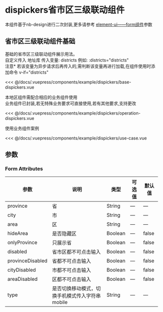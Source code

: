 # dispickers省市区三级联动组件

本组件基于nb-design进行二次封装,更多请参考
<a href="https://element.eleme.io/#/zh-CN/component/form" target="_blank">element-ui——form组件</a>参数

## 省市区三级联动组件基础

基础的省市区三级联动组件展示用法。<br>
自定义传入 地址库
传入变量: districts 例如: :districts="districts"<br>
注意* 若该变量为异步请求后再传入的,需判断该变量再进行加载,在组件使用时添加命令 v-if="districts"

<demo-block>
  <example-dispickers-base-dispickers slot="source"></example-dispickers-base-dispickers>
  <<< @/docs/.vuepress/components/example/dispickers/base-dispickers.vue
</demo-block>

本地区组件需配合相应的业务组件使用 <br>
业务组件已封装,若无特殊业务要求可直接使用,若有其他要求,支持更改<br>

<demo-block>
  <example-dispickers-operation-dispickers slot="source"></example-dispickers-operation-dispickers>
  <<< @/docs/.vuepress/components/example/dispickers/operation-dispickers.vue
</demo-block>

使用业务组件案例 <br>

<demo-block>
  <example-dispickers-use-case slot="source"></example-dispickers-use-case>
  <<< @/docs/.vuepress/components/example/dispickers/use-case.vue
</demo-block>

## 参数
### Form Attributes

| 参数      | 说明          | 类型      | 可选值                           | 默认值  |
|---------- |-------------- |---------- |--------------------------------  |-------- |
| province    | 省 | String | — | — |
| city | 市 | String | — | — |            —                |  — |
| area | 区 | String | — | — |
| hideArea    | 是否隐藏区 | Boolean | — | false |
| onlyProvince    | 只展示省 | Boolean | — | false |
| disabled    | 省市区都不可点击输入 | Boolean | — | false |
| provinceDisabled    | 省都不可点击输入 | Boolean | — | false |
| cityDisabled    | 市都不可点击输入 | Boolean | — | false |
| areaDisabled    | 区都不可点击输入 | Boolean | — | false |
| type    | 是否切换移动模式，切换手机模式传入字符串 mobile | String | — | — |